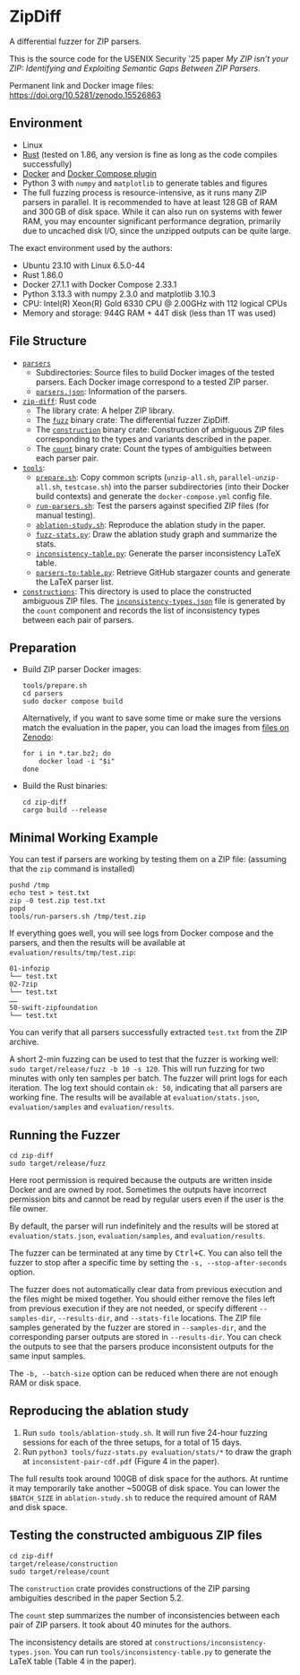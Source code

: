 # ZipDiff

A differential fuzzer for ZIP parsers.

This is the source code for the USENIX Security '25 paper *My ZIP isn’t your ZIP: Identifying and Exploiting Semantic Gaps Between ZIP Parsers*.

Permanent link and Docker image files: https://doi.org/10.5281/zenodo.15526863

## Environment

-   Linux
-   [Rust](https://www.rust-lang.org/tools/install) (tested on 1.86, any version is fine as long as the code compiles successfully)
-   [Docker](https://docs.docker.com/engine/install/) and [Docker Compose plugin](https://docs.docker.com/compose/install/linux/)
-   Python 3 with `numpy` and `matplotlib` to generate tables and figures
-   The full fuzzing process is resource-intensive, as it runs many ZIP parsers in parallel. It is recommended to have at least 128 GB of RAM and 300 GB of disk space. While it can also run on systems with fewer RAM, you may encounter significant performance degration, primarily due to uncached disk I/O, since the unzipped outputs can be quite large.

The exact environment used by the authors:

-   Ubuntu 23.10 with Linux 6.5.0-44
-   Rust 1.86.0
-   Docker 27.1.1 with Docker Compose 2.33.1
-   Python 3.13.3 with numpy 2.3.0 and matplotlib 3.10.3
-   CPU: Intel(R) Xeon(R) Gold 6330 CPU @ 2.00GHz with 112 logical CPUs
-   Memory and storage: 944G RAM + 44T disk (less than 1T was used)

## File Structure

-   [`parsers`](./parsers)
    -   Subdirectories: Source files to build Docker images of the tested parsers. Each Docker image correspond to a tested ZIP parser.
    -   [`parsers.json`](./parsers/parsers.json): Information of the parsers.
-   [`zip-diff`](./zip-diff): Rust code
    -   The library crate: A helper ZIP library.
    -   The [`fuzz`](./zip-diff/src/fuzz) binary crate: The differential fuzzer ZipDiff.
    -   The [`construction`](./zip-diff/src/construction) binary crate: Construction of ambiguous ZIP files corresponding to the types and variants described in the paper.
    -   The [`count`](./zip-diff/src/count) binary crate: Count the types of ambiguities between each parser pair.
-   [`tools`](./tools):
    -   [`prepare.sh`](./tools/prepare.sh): Copy common scripts (`unzip-all.sh`, `parallel-unzip-all.sh`, `testcase.sh`) into the parser subdirectories (into their Docker build contexts) and generate the `docker-compose.yml` config file.
    -   [`run-parsers.sh`](./tools/run-parsers.sh): Test the parsers against specified ZIP files (for manual testing).
    -   [`ablation-study.sh`](./tools/ablation-study.sh): Reproduce the ablation study in the paper.
    -   [`fuzz-stats.py`](./tools/fuzz-stats.py): Draw the ablation study graph and summarize the stats.
    -   [`inconsistency-table.py`](./tools/inconsistency-table.py): Generate the parser inconsistency LaTeX table.
    -   [`parsers-to-table.py`](./tools/parsers-to-table.py): Retrieve GitHub stargazer counts and generate the LaTeX parser list.
-   [`constructions`](./constructions): This directory is used to place the constructed ambiguous ZIP files. The [`inconsistency-types.json`](./constructions/inconsistency-types.json) file is generated by the `count` component and records the list of inconsistency types between each pair of parsers.

## Preparation

-   Build ZIP parser Docker images:

    ```console
    tools/prepare.sh
    cd parsers
    sudo docker compose build
    ```

    Alternatively, if you want to save some time or make sure the versions match the evaluation in the paper, you can load the images from [files on Zenodo](https://doi.org/10.5281/zenodo.15526863):

    ```console
    for i in *.tar.bz2; do
        docker load -i "$i"
    done
    ```

-   Build the Rust binaries:

    ```console
    cd zip-diff
    cargo build --release
    ```

## Minimal Working Example

You can test if parsers are working by testing them on a ZIP file: (assuming that the `zip` command is installed)

```console
pushd /tmp
echo test > test.txt
zip -0 test.zip test.txt
popd
tools/run-parsers.sh /tmp/test.zip
```

If everything goes well, you will see logs from Docker compose and the parsers, and then the results will be available at `evaluation/results/tmp/test.zip`:

```
01-infozip
└── test.txt
02-7zip
└── test.txt
……
50-swift-zipfoundation
└── test.txt
```

You can verify that all parsers successfully extracted `test.txt` from the ZIP archive.

A short 2-min fuzzing can be used to test that the fuzzer is working well: `sudo target/release/fuzz -b 10 -s 120`. This will run fuzzing for two minutes with only ten samples per batch. The fuzzer will print logs for each iteration. The log text should contain `ok: 50`, indicating that all parsers are working fine. The results will be available at `evaluation/stats.json`, `evaluation/samples` and `evaluation/results`.

## Running the Fuzzer

```console
cd zip-diff
sudo target/release/fuzz
```

Here root permission is required because the outputs are written inside Docker and are owned by root. Sometimes the outputs have incorrect permission bits and cannot be read by regular users even if the user is the file owner.

By default, the parser will run indefinitely and the results will be stored at `evaluation/stats.json`, `evaluation/samples`, and `evaluation/results`.

The fuzzer can be terminated at any time by <kbd>Ctrl+C</kbd>. You can also tell the fuzzer to stop after a specific time by setting the `-s, --stop-after-seconds` option.

The fuzzer does not automatically clear data from previous execution and the files might be mixed together. You should either remove the files left from previous execution if they are not needed, or specify different `--samples-dir`, `--results-dir`, and `--stats-file` locations. The ZIP file samples generated by the fuzzer are stored in `--samples-dir`, and the corresponding parser outputs are stored in `--results-dir`. You can check the outputs to see that the parsers produce inconsistent outputs for the same input samples.

The `-b, --batch-size` option can be reduced when there are not enough RAM or disk space.

## Reproducing the ablation study

1.  Run `sudo tools/ablation-study.sh`. It will run five 24-hour fuzzing sessions for each of the three setups, for a total of 15 days.
2.  Run `python3 tools/fuzz-stats.py evaluation/stats/*` to draw the graph at `inconsistent-pair-cdf.pdf` (Figure 4 in the paper).

The full results took around 100GB of disk space for the authors. At runtime it may temporarily take another ~500GB of disk space. You can lower the `$BATCH_SIZE` in `ablation-study.sh` to reduce the required amount of RAM and disk space.

## Testing the constructed ambiguous ZIP files

```console
cd zip-diff
target/release/construction
sudo target/release/count
```

The `construction` crate provides constructions of the ZIP parsing ambiguities described in the paper Section 5.2.

The `count` step summarizes the number of inconsistencies between each pair of ZIP parsers. It took about 40 minutes for the authors.

The inconsistency details are stored at `constructions/inconsistency-types.json`. You can run `tools/inconsistency-table.py` to generate the LaTeX table (Table 4 in the paper).
